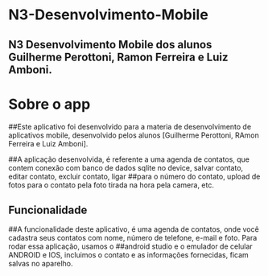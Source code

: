 # N3-Desenvolvimento-Mobile
## N3 Desenvolvimento Mobile dos alunos Guilherme Perottoni, Ramon Ferreira e Luiz Amboni.


# Sobre o app 

##Este aplicativo foi desenvolvido para a materia de desenvolvimento de aplicativos mobile, desenvolvido pelos alunos [Guilherme Perottoni, RAmon Ferreira e Luiz Amboni].

##A aplicação desenvolvida, é referente a uma agenda de contatos, que contem conexão com banco de dados sqlite no device, salvar contato, editar contato, excluir contato, ligar ##para o número do contato, upload de fotos para o contato pela foto tirada na hora pela camera, etc.

## Funcionalidade

##A funcionalidade deste aplicativo, é uma agenda de contatos, onde você cadastra seus contatos com nome, número de telefone, e-mail e foto. Para rodar essa aplicação, usamos o ##android studio e o emulador de celular ANDROID e IOS, incluimos o contato e as informações fornecidas, ficam salvas no aparelho. 
